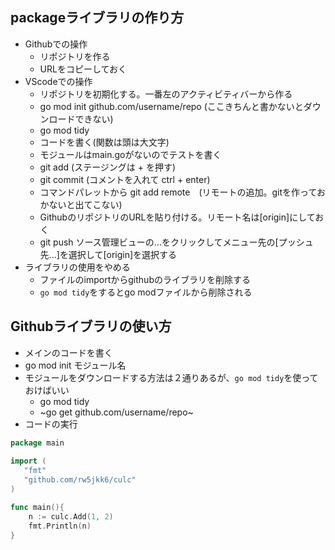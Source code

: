 ## packageライブラリの作り方
- Githubでの操作
  - リポジトリを作る
  - URLをコピーしておく
- VScodeでの操作  
  - リポジトリを初期化する。一番左のアクティビティバーから作る
  - go mod init github.com/username/repo (ここきちんと書かないとダウンロードできない)
  - go mod tidy
  - コードを書く(関数は頭は大文字)
  - モジュールはmain.goがないのでテストを書く
  - git add (ステージングは + を押す)
  - git commit (コメントを入れて ctrl + enter)
  - コマンドパレットから git add remote　(リモートの追加。gitを作っておかないと出てこない)
  - GithubのリポジトリのURLを貼り付ける。リモート名は\[origin]にしておく
  - git push ソース管理ビューの...をクリックしてメニュー先の\[プッシュ先...]を選択して[origin]を選択する
- ライブラリの使用をやめる
  - ファイルのimportからgithubのライブラリを削除する
  - `go mod tidy`をするとgo modファイルから削除される

## Githubライブラリの使い方
- メインのコードを書く
- go mod init モジュール名
- モジュールをダウンロードする方法は２通りあるが、`go mod tidy`を使っておけばいい
  - go mod tidy 
  - ~go get github.com/username/repo~
- コードの実行

```go
package main
 
import (
   "fmt"
   "github.com/rw5jkk6/culc"
)

func main(){
	n := culc.Add(1, 2)
	fmt.Println(n)
}
```
